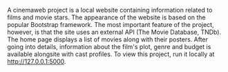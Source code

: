 
A cinemaweb project is a local website containing information related to films and movie stars. The appearance of the website is based on the popular Bootstrap framework. The most important feature of the project, however, is that the site uses an external API (The Movie Database, TNDb). The home page displays a list of movies along with their posters. After going into details, information about the film's plot, genre and budget is available alongsite with cast profiles. 
To view this project, run it locally at http://127.0.0.1:5000.